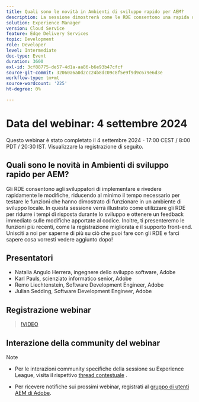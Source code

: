 ```yaml
---
title: Quali sono le novità in Ambienti di sviluppo rapido per AEM?
description: La sessione dimostrerà come le RDE consentono una rapida distribuzione e revisione delle modifiche, riducendo i tempi di risposta dello sviluppo e fornendo feedback pressoché istantanei. Introdurrà anche nuove funzioni come il miglioramento del logging e il supporto front-end.
solution: Experience Manager
version: Cloud Service
feature: Edge Delivery Services
topic: Development
role: Developer
level: Intermediate
doc-type: Event
duration: 3600
exl-id: 3cf88775-de57-4d1a-aa86-b6e93b47cfcf
source-git-commit: 32060a6a0d2cc24b8dc09c8f5e9f9d9c679e6d3e
workflow-type: tm+mt
source-wordcount: '225'
ht-degree: 0%

---
```


# Data del webinar: 4 settembre 2024

Questo webinar è stato completato il 4 settembre 2024 - 17:00 CEST / 8:00 PDT / 20:30 IST.
Visualizzare la registrazione di seguito.

## Quali sono le novità in Ambienti di sviluppo rapido per AEM?

Gli RDE consentono agli sviluppatori di implementare e rivedere rapidamente le modifiche, riducendo al minimo il tempo necessario per testare le funzioni che hanno dimostrato di funzionare in un ambiente di sviluppo locale. In questa sessione verrà illustrato come utilizzare gli RDE per ridurre i tempi di risposta durante lo sviluppo e ottenere un feedback immediato sulle modifiche apportate al codice. Inoltre, ti presenteremo le funzioni più recenti, come la registrazione migliorata e il supporto front-end. Unisciti a noi per saperne di più su ciò che puoi fare con gli RDE e farci sapere cosa vorresti vedere aggiunto dopo!

## Presentatori

* Natalia Angulo Herrera, ingegnere dello sviluppo software, Adobe
* Karl Pauls, scienziato informatico senior, Adobe
* Remo Liechtenstein, Software Development Engineer, Adobe
* Julian Sedding, Software Development Engineer, Adobe

## Registrazione webinar

>[!VIDEO](https://video.tv.adobe.com/v/3433337/)

## Interazione della community del webinar

>[!NOTE]
>
>* Per le interazioni community specifiche della sessione su Experience League, visita il rispettivo [thread contestuale](https://adobe.ly/3M8MFTE) .
>
>* Per ricevere notifiche sui prossimi webinar, registrati al [gruppo di utenti AEM di Adobe](https://aem-augs.adobe.com/).
